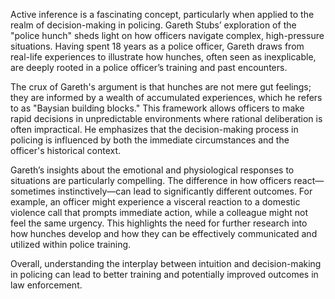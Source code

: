 Active inference is a fascinating concept, particularly when applied to the realm of decision-making in policing. Gareth Stubs’ exploration of the "police hunch" sheds light on how officers navigate complex, high-pressure situations. Having spent 18 years as a police officer, Gareth draws from real-life experiences to illustrate how hunches, often seen as inexplicable, are deeply rooted in a police officer’s training and past encounters.

The crux of Gareth's argument is that hunches are not mere gut feelings; they are informed by a wealth of accumulated experiences, which he refers to as "Baysian building blocks." This framework allows officers to make rapid decisions in unpredictable environments where rational deliberation is often impractical. He emphasizes that the decision-making process in policing is influenced by both the immediate circumstances and the officer's historical context.

Gareth’s insights about the emotional and physiological responses to situations are particularly compelling. The difference in how officers react—sometimes instinctively—can lead to significantly different outcomes. For example, an officer might experience a visceral reaction to a domestic violence call that prompts immediate action, while a colleague might not feel the same urgency. This highlights the need for further research into how hunches develop and how they can be effectively communicated and utilized within police training.

Overall, understanding the interplay between intuition and decision-making in policing can lead to better training and potentially improved outcomes in law enforcement.
